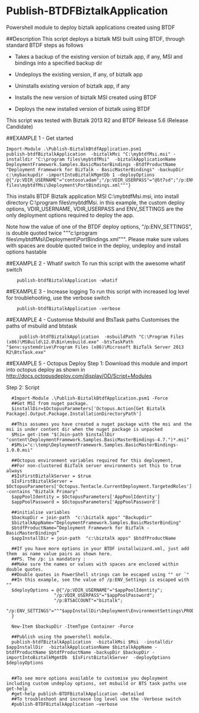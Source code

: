 # Publish-BTDFBiztalkApplication
Powershell module to deploy biztalk applications created using BTDF

##Description
This script deploys a biztalk MSI built using BTDF, through standard BTDF steps as follows

- Takes a backup of the existing version of biztalk app, if any, MSI and bindings into a specified backup dir
   
- Undeploys the existing version, if any, of biztalk app
    
- Uninstalls existing version of biztalk app, if any
    
- Installs the new version of biztalk MSI created using BTDF
    
- Deploys the new installed version of biztalk using BTDF

This script was tested with Biztalk 2013 R2 and BTDF Release 5.6 (Release Candidate)




##EXAMPLE 1 - Get started

    Import-Module .\Publish-BiztalkBtdfApplication.psm1 
    publish-btdfBiztalkApplication  -biztalkMsi "C:\mybtdfMsi.msi" -installdir "C:\program files\mybtdfMsi"  -biztalkApplicationName DeploymentFramework.Samples.BasicMasterBindings -BtdfProductName "Deployment Framework for BizTalk - BasicMasterBindings" -backupDir c:\mybackupdir -importIntoBiztalkMgmtDb 1 -deployOptions @{"/p:VDIR_USERNAME"="contoso\adam";"/p:VDIR_USERPASS"="@5t7sd";"/p:ENV_SETTINGS"="""c:\program files\mybtdfMsi\Deployment\PortBindings.xml"""} 


This installs BTDF Biztalk application MSI C:\mybtdfMsi.msi, into install directory C:\program files\mybtdfMsi. in this example, the custom deploy options,  VDIR_USERNAME, VDIR_USERPASS and ENV_SETTINGS are the only deployment options required to deploy the app.
 
Note how the value of one of the BTDF deploy options, "/p:ENV_SETTINGS", is double quoted twice """c:\program files\mybtdfMsi\Deployment\PortBindings.xml""". Please make sure values with spaces are double quoted twice in the deploy, undeploy and install options hastable
    

##EXAMPLE 2 - Whatif switch
To run this script with the awesome whatif switch

        publish-btdfBiztalkApplication -whatif
  
##EXAMPLE 3 - Increase logging
To run this script with increased log level for troublehooting, use the verbose switch

        publish-btdfBiztalkApplication -verbose

##EXAMPLE 4 - Customise Msbuild and BtsTask paths
Customises the paths of msbuild and btstask 

         publish-btdfBiztalkApplication  -msbuildPath "C:\Program Files (x86)\MSBuild\12.0\Bin\msbuild.exe" -btsTaskPath "$env:systemdrive\Program Files (x86)\Microsoft BizTalk Server 2013 R2\BtsTask.exe"

##EXAMPLE 5 - Octopus Deploy
Step 1: Download this module and import into octopus deploy as shown in http://docs.octopusdeploy.com/display/OD/Script+Modules
 

Step 2: Script

      #Import-Module .\Publish-BiztalkBtdfApplication.psm1 -Force
      ##Get MSI from nuget package. 
      $installDir=$OctopusParameters['Octopus.Action[Get Biztalk Package].Output.Package.InstallationDirectoryPath']
       
      ##This assumes you have created a nuget package with the msi and the msi is under content dir when the nuget package is unpacked
      $Msi= get-item "$(Join-path $installDir "content\DeploymentFramework.Samples.BasicMasterBindings-4.7.")*.msi"
      #$Msi="c:\temp\DeploymentFramework.Samples.BasicMasterBindings-1.0.0.msi"
       
      ##Octopus environment variables required for this deployment, 
      ##For non-clustered BizTalk server environments set this to true always
      #$IsFirstBiztalkServer = $true
      $IsFirstBiztalkServer = $OctopusParameters['Octopus.Tentacle.CurrentDeployment.TargetedRoles'] -contains "Biztalk Primary"
      $appPoolIdentity = $OctopusParameters['AppPoolIdentity']
      $appPoolPassword = $OctopusParameters['AppPoolPassword']
       
      ##initialise variables
      $backupDir = join-path  "c:\biztalk apps" "Backupdir"
      $biztalkAppName="DeploymentFramework.Samples.BasicMasterBinding"
      $btdfProductName=”Deployment Framework for BizTalk - BasicMasterBindings”
      $appInstallDir = join-path  "c:\biztalk apps" $btdfProductName
       
      ##If you have more options in your BTDF installwizard.xml, just add them  as name value pairs as shown here. 
      ##PS. The /p: is mandatory :
      ##Make sure the names or values with spaces are enclosed within double quotes. 
      ##Double quotes in PowerShell strings can be escaped using "" or `"
      ##In this example, see the value of /p:ENV_Settings is escaped with ""
      $deployOptions = @{"/p:VDIR_USERNAME"="$appPoolIdentity";
                      "/p:VDIR_USERPASS"="$appPoolPassword";
                      "/p:BTSACCOUNT"="biztalk";
                      "/p:ENV_SETTINGS"="""$appInstallDir\Deployment\EnvironmentSettings\PROD_settings.xml"""
      } 
       
      New-Item $backupDir -ItemType Container -Force 
       
      ##Publish using the powershell module.
      publish-btdfBiztalkApplication  -biztalkMsi $Msi  -installdir  $appInstallDir  -biztalkApplicationName $biztalkAppName -btdfProductName $btdfProductName -backupDir $backupDir -importIntoBiztalkMgmtDb  $IsFirstBiztalkServer  -deployOptions  $deployOptions 
       
       
      ##To see more options available to customise you deployment including custom undeploy options, set msbuild or BTS task paths use get-help 
      #get-help publish-BTDFBiztalkApplication –Detailed
      ##To troubleshoot and increase log level use the -Verbose switch
      #publish-BTDFBiztalkApplication –verbose



